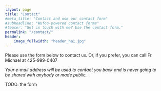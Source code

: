 ```yaml
---
layout: page
title: "Contact"
#meta_title: "Contact and use our contact form"
#subheadline: "Wufoo-powered contact forms"
#teaser: "Get in touch with me? Use the contact form."
permalink: "/contact/"
header:
    image_fullwidth: "header_ha1.jpg"
---
```


Please use the form below to contact us. Or, if you prefer, you can call Fr. Michael at 425-999-0407

*Your e-mail address will be used to contact you back and is never going to be shared with anybody or made public.*

TODO: the form

